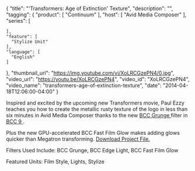 {
  "title": "'Transformers: Age of Extinction' Texture",
  "description": "",
  "tagging": {
    "product": [
      "Continuum"
    ],
    "host": [
      "Avid Media Composer"
    ],
    "series": [

    ],
    "feature": [
      "Stylize Unit"
    ],
    "language": [
      "English"
    ]
  },
  "thumbnail_url": "https://img.youtube.com/vi/XoLRCGzePN4/0.jpg",
  "video_url": "https://youtu.be/XoLRCGzePN4",
  "video_id": "XoLRCGzePN4",
  "video_name": "transformers-age-of-extinction-texture",
  "date": "2014-04-18T12:06:00-04:00"
}

Inspired and excited by the upcoming new Transformers movie, Paul Ezzy teaches you how to create the metallic rusty texture of the logo in less than six minutes in Avid Media Composer thanks to the new [ BCC Grunge ](/products/continuum-units/stylize/) filter in [ BCC 9 ](/products/continuum/) .

Plus the new GPU-accelerated BCC Fast Film Glow makes adding glows quicker than Megatron transforming. [ Download Project File.](/training/free-presets-and-projects/)

Filters Used Include: BCC Grunge, BCC Edge Light, BCC Fast Film Glow

Featured Units: Film Style, Lights, Stylize


